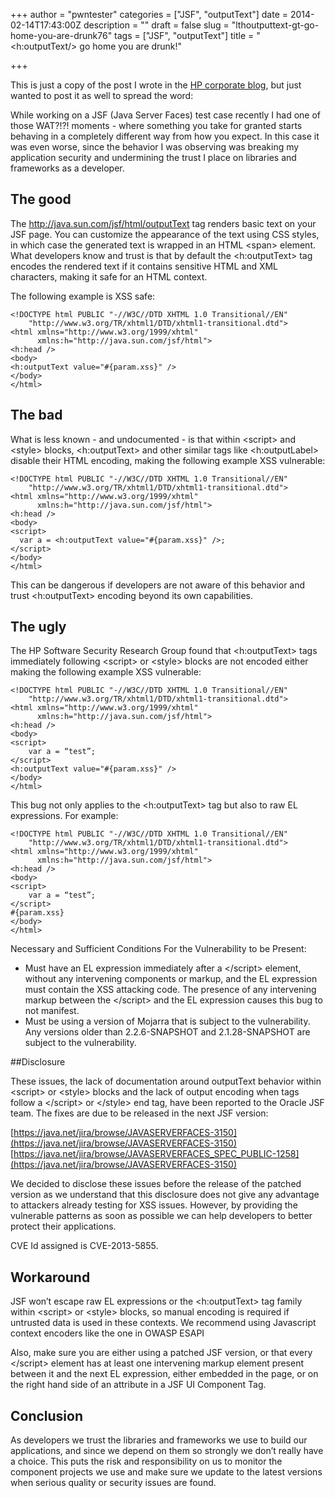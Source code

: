 +++
author = "pwntester"
categories = ["JSF", "outputText"]
date = 2014-02-14T17:43:00Z
description = ""
draft = false
slug = "lthoutputtext-gt-go-home-you-are-drunk76"
tags = ["JSF", "outputText"]
title = "<h:outputText/> go home you are drunk!"

+++

This is just a copy of the post I wrote in the [HP corporate blog](http://h30499.www3.hp.com/t5/HP-Security-Research-Blog/JSF-outputText-tag-the-good-the-bad-and-the-ugly/ba-p/6368011), but just wanted to post it as well to spread the word:

While working on a JSF (Java Server Faces) test case recently I had one of those WAT?!?! moments - where something you take for granted starts behaving in a completely different way from how you expect. In this case it was even worse, since the behavior I was observing was breaking my application security and undermining the trust I place on libraries and frameworks as a developer.

## The good

The http://java.sun.com/jsf/html/outputText tag renders basic text on your JSF page. You can customize the appearance of the text using CSS styles, in which case the generated text is wrapped in an HTML &lt;span&gt; element. What developers know and trust is that by default the &lt;h:outputText&gt; tag encodes the rendered text if it contains sensitive HTML and XML characters, making it safe for an HTML context.

The following example is XSS safe:

```lang-bash line-numbers 
<!DOCTYPE html PUBLIC "-//W3C//DTD XHTML 1.0 Transitional//EN"
    "http://www.w3.org/TR/xhtml1/DTD/xhtml1-transitional.dtd">
<html xmlns="http://www.w3.org/1999/xhtml"
      xmlns:h="http://java.sun.com/jsf/html">
<h:head />
<body>
<h:outputText value="#{param.xss}" />
</body>
</html>
```

## The bad

What is less known - and undocumented - is that within &lt;script&gt; and &lt;style&gt; blocks, &lt;h:outputText&gt; and other similar tags like &lt;h:outputLabel&gt; disable their HTML encoding, making the following example XSS vulnerable:

```lang-bash line-numbers 
<!DOCTYPE html PUBLIC "-//W3C//DTD XHTML 1.0 Transitional//EN"
    "http://www.w3.org/TR/xhtml1/DTD/xhtml1-transitional.dtd">
<html xmlns="http://www.w3.org/1999/xhtml"
      xmlns:h="http://java.sun.com/jsf/html">
<h:head />
<body>
<script>
  var a = <h:outputText value="#{param.xss}" />;
</script>
</body>
</html>
```

This can be dangerous if developers are not aware of this behavior and trust &lt;h:outputText&gt; encoding beyond its own capabilities.

## The ugly

The HP Software Security Research Group found that &lt;h:outputText&gt; tags immediately following &lt;script&gt; or &lt;style&gt; blocks are not encoded either making the following example XSS vulnerable:

```lang-bash line-numbers 
<!DOCTYPE html PUBLIC "-//W3C//DTD XHTML 1.0 Transitional//EN"
    "http://www.w3.org/TR/xhtml1/DTD/xhtml1-transitional.dtd">
<html xmlns="http://www.w3.org/1999/xhtml"
      xmlns:h="http://java.sun.com/jsf/html">
<h:head />
<body>
<script>
    var a = “test”;
</script>
<h:outputText value="#{param.xss}" />
</body>
</html>
```

This bug not only applies to the &lt;h:outputText&gt; tag but also to raw EL expressions. For example:

```lang-bash line-numbers 
<!DOCTYPE html PUBLIC "-//W3C//DTD XHTML 1.0 Transitional//EN"
    "http://www.w3.org/TR/xhtml1/DTD/xhtml1-transitional.dtd">
<html xmlns="http://www.w3.org/1999/xhtml"
      xmlns:h="http://java.sun.com/jsf/html">
<h:head />
<body>
<script>
    var a = “test”;
</script>
#{param.xss}
</body>
</html>
```

Necessary and Sufficient Conditions For the Vulnerability to be Present:

* Must have an EL expression immediately after a &lt;/script&gt; element, without any intervening components or markup, and the EL expression must contain the XSS attacking code.  The presence of any intervening markup between the &lt;/script&gt; and the EL expression causes this bug to not manifest.
* Must be using a version of Mojarra that is subject to the vulnerability.  Any versions older than 2.2.6-SNAPSHOT and 2.1.28-SNAPSHOT are subject to the vulnerability.

##Disclosure

These issues, the lack of documentation around outputText behavior within &lt;script&gt; or &lt;style&gt; blocks and the lack of output encoding when tags follow a &lt;/script&gt; or &lt;/style&gt; end tag, have been reported to the Oracle JSF team. The fixes are due to be released in the next JSF version:

[https://java.net/jira/browse/JAVASERVERFACES-3150](https://java.net/jira/browse/JAVASERVERFACES-3150)
[https://java.net/jira/browse/JAVASERVERFACES_SPEC_PUBLIC-1258](https://java.net/jira/browse/JAVASERVERFACES-3150)

We decided to disclose these issues before the release of the patched version as we understand that this disclosure does not give any advantage to attackers already testing for XSS issues. However, by providing the vulnerable patterns as soon as possible we can help developers to better protect their applications.

CVE Id assigned is CVE-2013-5855.

## Workaround

JSF won’t escape raw EL expressions or the &lt;h:outputText&gt; tag family within &lt;script&gt; or &lt;style&gt; blocks, so manual encoding is required if untrusted data is used in these contexts. We recommend using Javascript context encoders like the one in OWASP ESAPI

Also, make sure you are either using a patched JSF version, or that every &lt;/script&gt; element has at least one intervening markup element present between it and the next EL expression, either embedded in the page, or on the right hand side of an attribute in a JSF UI Component Tag.


## Conclusion

As developers we trust the libraries and frameworks we use to build our applications, and since we depend on them so strongly we don’t really have a choice. This puts the risk and responsibility on us to monitor the component projects we use and make sure we update to the latest versions when serious quality or security issues are found.

